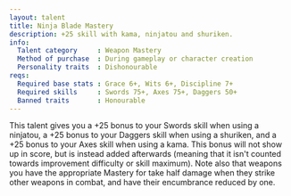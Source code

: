```yaml
---
layout: talent
title: Ninja Blade Mastery
description: +25 skill with kama, ninjatou and shuriken.
info:
  Talent category     : Weapon Mastery
  Method of purchase  : During gameplay or character creation
  Personality traits  : Dishonourable
reqs:
  Required base stats : Grace 6+, Wits 6+, Discipline 7+
  Required skills     : Swords 75+, Axes 75+, Daggers 50+
  Banned traits       : Honourable
---
```


This talent gives you a +25 bonus to your Swords skill when using a ninjatou,
a +25 bonus to your Daggers skill when using a shuriken, and a +25 bonus to
your Axes skill when using a kama.  This bonus will not show up in score, but
is instead added afterwards (meaning that it isn't counted towards improvement
difficulty or skill maximum).  Note also that weapons you have the appropriate
Mastery for take half damage when they strike other weapons in combat, and
have their encumbrance reduced by one.
